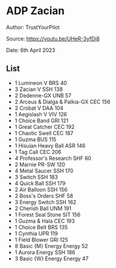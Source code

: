 # ADP Zacian

Author: TrustYourPilot

Source: <https://youtu.be/UHeR-3yfDi8>

Date: 6th April 2023

## List

* 1 Lumineon V BRS 40
* 3 Zacian V SSH 138
* 2 Dedenne-GX UNB 57
* 2 Arceus & Dialga & Palkia-GX CEC 156
* 2 Crobat V DAA 104
* 1 Aegislash V VIV 126
* 1 Choice Band GRI 121
* 1 Great Catcher CEC 192
* 1 Chaotic Swell CEC 187
* 1 Guzma BUS 115
* 1 Hisuian Heavy Ball ASR 146
* 1 Tag Call CEC 206
* 4 Professor's Research SHF 60
* 2 Marnie PR-SW 120
* 4 Metal Saucer SSH 170
* 3 Switch SSH 183
* 4 Quick Ball SSH 179
* 2 Air Balloon SSH 156
* 2 Boss's Orders SHF 58
* 3 Energy Switch SSH 162
* 2 Cherish Ball UNM 191
* 1 Forest Seal Stone SIT 156
* 1 Guzma & Hala CEC 193
* 1 Choice Belt BRS 135
* 1 Cynthia UPR 119
* 1 Field Blower GRI 125
* 8 Basic {M} Energy Energy 52
* 1 Aurora Energy SSH 186
* 3 Basic {W} Energy Energy 47

